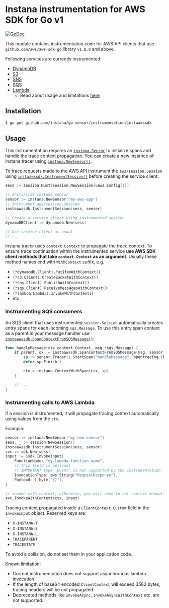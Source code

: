 Instana instrumentation for AWS SDK for Go v1
=============================================

[![GoDoc](https://img.shields.io/static/v1?label=godoc&message=reference&color=blue)][godoc]

This module contains instrumentation code for AWS API clients that use `github.com/aws/aws-sdk-go` library `v1.8.0` and above.

Following services are currently instrumented:

* [DynamoDB](https://docs.aws.amazon.com/sdk-for-go/api/service/dynamodb/)
* [S3](https://docs.aws.amazon.com/sdk-for-go/api/service/s3/)
* [SNS](https://docs.aws.amazon.com/sdk-for-go/api/service/sns/)
* [SQS](https://docs.aws.amazon.com/sdk-for-go/api/service/sqs/)
* [Lambda](https://docs.aws.amazon.com/sdk-for-go/api/service/lambda/) 
  - Read about usage and limitations [here](https://github.com/instana/go-sensor/tree/master/instrumentation/instaawssdk#instrumenting-lambda)

Installation
------------

```bash
$ go get github.com/instana/go-sensor/instrumentation/instaawssdk
```

Usage
-----

This instrumentation requires an [`instana.Sensor`][Sensor] to initialize spans and handle the trace context propagation.
You can create a new instance of Instana tracer using [`instana.NewSensor()`][NewSensor].

To trace requests made to the AWS API instrument the `aws/session.Session` using [`instaawssdk.InstrumentSession()`][InstrumentSession]
before creating the service client:

```go
sess := session.Must(session.NewSession(&aws.Config{}))

// Initialize Instana sensor
sensor := instana.NewSensor("my-aws-app")
// Instrument aws/session.Session
instaawssdk.InstrumentSession(sess, sensor)

// Create a service client using instrumented session
dynamoDBClient := dynamodb.New(sess)

// Use service client as usual
// ...
```

Instana tracer uses `context.Context` to propagate the trace context. To ensure trace continuation within
the instrumented service **use AWS SDK client methods that take `context.Context` as an argument**.
Usually these method names end with `WithContext` suffix, e.g.

* `(*dynamodb.Client).PutItemWithContext()`
* `(*s3.Client).CreateBucketWithContext()`
* `(*sns.Client).PublishWithContext()`
* `(*sqs.Client).ReceiveMessagesWithContext()`
* `(*lambda.Lambda).InvokeWithContext()`
* etc.

### Instrumenting SQS consumers

An SQS client that uses instrumented `session.Session` automatically creates entry spans for each incoming
`sqs.Message`. To use this entry span context as a parent in your message handler use
[`instaawssdk.SpanContextFromSQSMessage()`][SpanContextFromSQSMessage]:

```go
func handleMessage(ctx context.Context, msg *sqs.Message) {
	if parent, ok := instaawssdk.SpanContextFromSQSMessage(msg, sensor); ok {
		sp := sensor.Tracer().StartSpan("handleMessage", opentracing.ChildOf(parent))
		defer sp.Finish()

		ctx = instana.ContextWithSpan(ctx, sp)
    }

    // ...
}
```

### Instrumenting calls to AWS Lambda 

If a session is instrumented, it will propagate tracing context automatically using values from the `ctx`.

Example:
```go
sensor := instana.NewSensor("my-new-sensor")
sess, _ := session.NewSession()
instaawssdk.InstrumentSession(sess, sensor)
svc := sdk.New(sess)
input := &sdk.InvokeInput{
    FunctionName: "my-lambda-function-name",
    // this field is optional
    // IMPORTANT type `Event` is not supported by the instrumentation
    InvocationType: aws.String("RequestResponse"), 
    Payload: []byte("{}"),
}

// invoke with context, otherwise, you will need to set context manually to propagate tracing data
svc.InvokeWithContext(ctx, input)
```

Tracing context propagated inside a `ClientContext.Custom` field in the `InvokeInput` object. Reserved keys are:
- `X-INSTANA-T`
- `X-INSTANA-S`
- `X-INSTANA-L`
- `TRACEPARENT`
- `TRACESTATE`

To avoid a collision, do not set them in your application code.

Known limitation:
- Current instrumentation does not support asynchronous lambda invocation.
- If the length of base64 encoded `ClientContext` will exceed 3582 bytes, tracing headers will be not propagated.
- Deprecated methods like `InvokeAsync`, `InvokeAsyncWithContext` etc. are not supported.

[godoc]: https://pkg.go.dev/github.com/instana/go-sensor/instrumentation/instaawssdk
[Sensor]: https://pkg.go.dev/github.com/instana/go-sensor?tab=doc#Sensor
[NewSensor]: https://pkg.go.dev/github.com/instana/go-sensor?tab=doc#NewSensor
[InstrumentSession]: https://pkg.go.dev/github.com/instana/go-sensor/instrumentation/instaawssdk?tab=doc#InstrumentSession
[SpanContextFromSQSMessage]: https://pkg.go.dev/github.com/instana/go-sensor/instrumentation/instaawssdk?tab=doc#SpanContextFromSQSMessage
